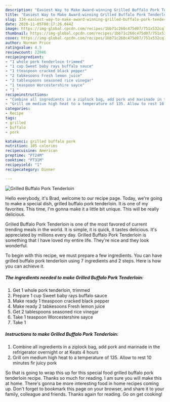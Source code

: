 ```yaml
---
description: "Easiest Way to Make Award-winning Grilled Buffalo Pork Tenderloin"
title: "Easiest Way to Make Award-winning Grilled Buffalo Pork Tenderloin"
slug: 334-easiest-way-to-make-award-winning-grilled-buffalo-pork-tenderloin
date: 2020-11-05T00:17:26.044Z
image: https://img-global.cpcdn.com/recipes/1bb71c260c475d07/751x532cq70/grilled-buffalo-pork-tenderloin-recipe-main-photo.jpg
thumbnail: https://img-global.cpcdn.com/recipes/1bb71c260c475d07/751x532cq70/grilled-buffalo-pork-tenderloin-recipe-main-photo.jpg
cover: https://img-global.cpcdn.com/recipes/1bb71c260c475d07/751x532cq70/grilled-buffalo-pork-tenderloin-recipe-main-photo.jpg
author: Norman Price
ratingvalue: 4.5
reviewcount: 22046
recipeingredient:
- "1 whole pork tenderloin trimmed"
- "1 cup Sweet baby rays buffalo sauce"
- "1 tteaspoon cracked black pepper"
- "2 tabkesoons Fresh lemon juice"
- "2 tablespoons seasoned rice vinegar"
- "1 teaspoon Worcestershire sayce"
- "1 "
recipeinstructions:
- "Combine all ingredients in a ziplock bag, add pork and marinade in the refrigerator overnight or at Keats 4 hours"
- "Grill om medium high heat to a temperature of 135. Allow to rest 10 minutes fir juicy pork"
categories:
- Recipe
tags:
- grilled
- buffalo
- pork

katakunci: grilled buffalo pork 
nutrition: 105 calories
recipecuisine: American
preptime: "PT24M"
cooktime: "PT31M"
recipeyield: "1"
recipecategory: Dinner

---
```



![Grilled Buffalo Pork Tenderloin](https://img-global.cpcdn.com/recipes/1bb71c260c475d07/751x532cq70/grilled-buffalo-pork-tenderloin-recipe-main-photo.jpg)

Hello everybody, it's Brad, welcome to our recipe page. Today, we're going to make a special dish, grilled buffalo pork tenderloin. It is one of my favorites. This time, I'm gonna make it a little bit unique. This will be really delicious.

Grilled Buffalo Pork Tenderloin is one of the most favored of current trending meals in the world. It is simple, it is quick, it tastes delicious. It's appreciated by millions every day. Grilled Buffalo Pork Tenderloin is something that I have loved my entire life. They're nice and they look wonderful.




To begin with this recipe, we must prepare a few ingredients. You can have grilled buffalo pork tenderloin using 7 ingredients and 2 steps. Here is how you can achieve it.

<!--inarticleads1-->

##### The ingredients needed to make Grilled Buffalo Pork Tenderloin:

1. Get 1 whole pork tenderloin, trimmed
1. Prepare 1 cup Sweet baby rays buffalo sauce
1. Make ready 1 tteaspoon cracked black pepper
1. Make ready 2 tabkesoons Fresh lemon juice
1. Get 2 tablespoons seasoned rice vinegar
1. Take 1 teaspoon Worcestershire sayce
1. Take 1 




<!--inarticleads2-->

##### Instructions to make Grilled Buffalo Pork Tenderloin:

1. Combine all ingredients in a ziplock bag, add pork and marinade in the refrigerator overnight or at Keats 4 hours
1. Grill om medium high heat to a temperature of 135. Allow to rest 10 minutes fir juicy pork




So that is going to wrap this up for this special food grilled buffalo pork tenderloin recipe. Thanks so much for reading. I am sure you will make this at home. There's gonna be more interesting food in home recipes coming up. Don't forget to bookmark this page on your browser, and share it to your family, colleague and friends. Thanks again for reading. Go on get cooking!
